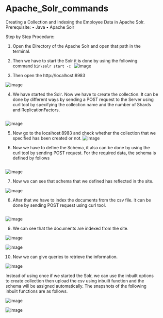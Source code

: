 # Apache_Solr_commands
Creating a Collection and Indexing the Employee Data in Apache Solr.
Prerequisite:
•	Java
•	Apache Solr

Step by Step Procedure:
1.	Open the Directory of the Apache Solr and open that path in the terminal.
2.	Then we have to start the Solr it is done by using the following command
`bin\solr start -c
`
![image](https://github.com/user-attachments/assets/89d88f0d-ec50-4327-b346-1e8b6f1a7cf6)


3.	Then open the http://localhost:8983

![image](https://github.com/user-attachments/assets/f7cd00d7-dd34-4695-b2a7-0c4b7ddfdf47)












4.	We have started the Solr. Now we have to create the collection. It can be done by different ways by sending a POST request to the Server using curl tool by specifying the collection name and the number of Shards and ReplicationFactors.
```curl --request POST --url http://localhost:8983/api/collections --header "Content-Type: application/json" --data "{\"name\":\"EmployeeData\",\"numShards\":1,\"replicationFactor\":1}"
```
![image](https://github.com/user-attachments/assets/9dc7fe1d-f868-4ee8-9804-06e49d536798)







5.	Now go to the localhost:8983 and check whether the collection that we specified has been created or not.
![image](https://github.com/user-attachments/assets/31cc20d4-79f5-4a34-8766-21652f8fcc23)











6.	Now we have to define the Schema, it also can be done by using the curl tool by sending POST request. For the required data, the schema is defined by follows

```curl --request POST --url http://localhost:8983/api/collections/EmployeeData/schema --header "Content-Type: application/json" --data "{\"add-field\": [{\"name\": \"employee_id\", \"type\": \"string\", \"multiValued\": false},{\"name\": \"full_name\", \"type\": \"text_general\", \"multiValued\": false},{\"name\": \"job_title\", \"type\": \"text_general\", \"multiValued\": false},{\"name\": \"department\", \"type\": \"text_general\", \"multiValued\": false},{\"name\": \"business_unit\", \"type\": \"text_general\", \"multiValued\": false},{\"name\": \"gender\", \"type\": \"string\", \"multiValued\": false},{\"name\": \"ethnicity\", \"type\": \"string\", \"multiValued\": false},{\"name\": \"age\", \"type\": \"pint\", \"multiValued\": false},{\"name\": \"hire_date\", \"type\": \"pdate\", \"multiValued\": false},{\"name\": \"annual_salary\", \"type\": \"pdouble\", \"multiValued\": false},{\"name\": \"bonus_pct\", \"type\": \"pfloat\", \"multiValued\": false},{\"name\": \"country\", \"type\": \"text_general\", \"multiValued\": false},{\"name\": \"city\", \"type\": \"text_general\", \"multiValued\": false},{\"name\": \"exit_date\", \"type\": \"pdate\", \"multiValued\": false}]}"
```

![image](https://github.com/user-attachments/assets/6820a096-2815-42c5-a607-a658dfc43781)


















7.	Now we can see that schema that we defined has reflected in the site.

![image](https://github.com/user-attachments/assets/7b3f7b9d-e1f8-486a-ad4a-bacd0bc0da52)























8.	After that we have to index the documents from the csv file. It can be done by sending POST request using curl tool.
```curl "http://localhost:8983/solr/EmployeeData/update?commit=true" --data-binary @C:\Users\harih\Desktop\Employee.csv -H "Content-Type: application/csv"
```



![image](https://github.com/user-attachments/assets/776cdc43-53df-4ebc-8c09-de6923c9ea9c)








9.	We can see that the documents are indexed from the site.



![image](https://github.com/user-attachments/assets/fbca6a76-d51e-459a-a10f-7b4a35f1f340)









![image](https://github.com/user-attachments/assets/a8304dea-1e8e-4b08-aed2-b85e6f18a0d5)












10.	Now we can give queries to retrieve the information.




![image](https://github.com/user-attachments/assets/bf7c48a8-7206-4840-ae13-5ccf208e2c4f)















Instead of using once if we started the Solr, we can use the inbuilt options to create collection then upload the csv using inbuilt function and the schema will be assigned automatically. The snapshots of the following inbuilt functions are as follows.


![image](https://github.com/user-attachments/assets/f4557afe-9843-4b08-8640-8d88bdb04c28)

 

![image](https://github.com/user-attachments/assets/dbc99ac9-1b42-4900-9341-c9dc843bb898)

 
